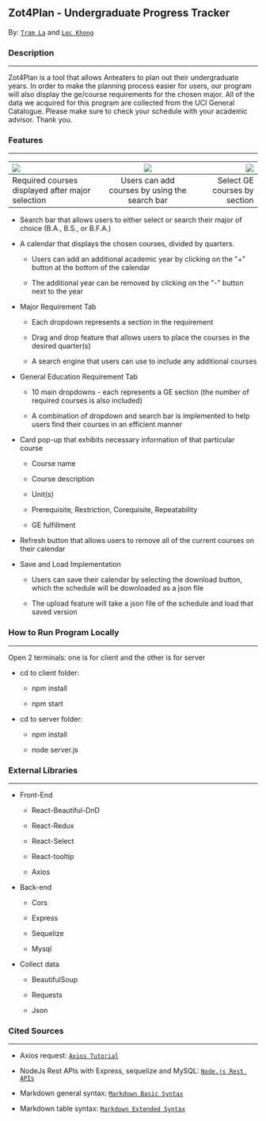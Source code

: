 ## **Zot4Plan - Undergraduate Progress Tracker**

By: [`Tram La`](https://www.linkedin.com/in/tram-la-680417200/) and [`Loc Khong`](https://www.linkedin.com/in/lockhong/)

### **Description**

---

Zot4Plan is a tool that allows Anteaters to plan out their undergraduate years. In order to make the planning process easier for users, our program will also display the ge/course requirements for the chosen major. All of the data we acquired for this program are collected from the UCI General Catalogue. Please make sure to check your schedule with your academic advisor. Thank you.


### **Features**

---

![](https://media.giphy.com/media/rGVGxC1VKgIVSUtSlA/giphy.gif) |  ![](https://media.giphy.com/media/rJWU8FL63vdU6KNBHN/giphy.gif) | ![](https://media.giphy.com/media/rJWU8FL63vdU6KNBHN/giphy.gif)
:--- |:----:|---:
 Required courses displayed after major selection | Users can add courses by using the search bar | Select GE courses by section



* Search bar that allows users to either select or search their major of choice (B.A., B.S., or B.F.A.)

* A calendar that displays the chosen courses, divided by quarters.

    - Users can add an additional academic year by clicking on the "+" button at the bottom of the calendar

    - The additional year can be removed by clicking on the "-" button next to the year

* Major Requirement Tab
    
    - Each dropdown represents a section in the requirement

    - Drag and drop feature that allows users to place the courses in the desired quarter(s)

    - A search engine that users can use to include any additional courses

* General Education Requirement Tab

    - 10 main dropdowns - each represents a GE section (the number of required courses is also included)

    - A combination of dropdown and search bar is implemented to help users find their courses in an efficient manner

* Card pop-up that exhibits necessary information of that particular course

    - Course name

    - Course description

    - Unit(s)

    - Prerequisite, Restriction, Corequisite, Repeatability

    - GE fulfillment

* Refresh button that allows users to remove all of the current courses on their calendar

* Save and Load Implementation

    - Users can save their calendar by selecting the download button, which the schedule will be downloaded as a json file

    - The upload feature will take a json file of the schedule and load that saved version

### **How to Run Program Locally**

---

Open 2 terminals: one is for client and the other is for server

* cd to client folder: 

    - npm install 

    - npm start

* cd to server folder: 

    - npm install

    - node server.js

### **External Libraries**

---

* Front-End

    - React-Beautiful-DnD

    - React-Redux

    - React-Select

    - React-tooltip

    - Axios 

* Back-end

    - Cors

    - Express

    - Sequelize

    - Mysql

* Collect data

    - BeautifulSoup

    - Requests

    - Json


### **Cited Sources**

---

* Axios request: [`Axios Tutorial`](https://www.bezkoder.com/axios-request/)

* NodeJs Rest APIs with Express, sequelize and MySQL: [`Node.js Rest APIs`](https://www.bezkoder.com/node-js-express-sequelize-mysql/#Test_the_APIs)

* Markdown general syntax: [`Markdown Basic Syntax`](https://www.markdownguide.org/extended-syntax/)

* Markdown table syntax: [`Markdown Extended Syntax`](https://www.markdownguide.org/extended-syntax/)
